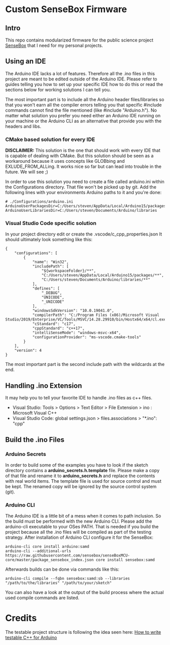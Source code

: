 # Custom SenseBox Firmware

## Intro
This repo contains modularized firmware for the public science project [SenseBox](https://sensebox.de/) that I need for my personal projects.

## Using an IDE
The Arduino IDE lacks a lot of features. Therefore all the .ino files in this project are meant to be edited outside of the Arduino IDE. Please refer to guides telling you how to set
up your specific IDE how to do this or read the sections below for working solutions I can tell you. 

The most important part is to include all the Arduino header files/libraries so that you won't earn all the compiler errors
telling you that specific #include commands cannot find the file mentioned (like #include "Arduino.h"). 
No matter what solution you prefer you need either an Arduino IDE running on your machine or the Arduino CLI as an alternative that provide you with the headers and libs.

### CMake based solution for every IDE
**DISCLAIMER:** This solution is the one that should work with every IDE that is capable of dealing with CMake. 
But this solution should be seen as a workaround because it uses concepts like GLOBbing and EXLUDE_FROM_ALLing. It works nice so far but can lead into trouble in the future. We will see ;)

In order to use this solution you need to create a file called arduino.ini within the Configurations directory. 
That file won't be picked up by git. 
Add the following lines with your environments Arduino paths to it and you're done:

```
# ./Configurations/arduino.ini
ArduinoUserPackagesDir=C:/Users/steven/AppData/Local/Arduino15/packages
ArduinoUserLibrariesDir=C:/Users/steven/Documents/Arduino/libraries
```

### Visual Studio Code specific solution
In your project directory edit or create the .vscode/c_cpp_properties.json
It should ultimately look something like this:
```
{
    "configurations": [
        {
            "name": "Win32",
            "includePath": [
                "${workspaceFolder}/**",
                "C:/Users/steven/AppData/Local/Arduino15/packages/**",
                "C:/Users/steven/Documents/Arduino/libraries/**"
            ],
            "defines": [
                "_DEBUG",
                "UNICODE",
                "_UNICODE"
            ],
            "windowsSdkVersion": "10.0.19041.0",
            "compilerPath": "C:/Program Files (x86)/Microsoft Visual Studio/2019/Enterprise/VC/Tools/MSVC/14.28.29910/bin/Hostx64/x64/cl.exe",
            "cStandard": "c17",
            "cppStandard": "c++17",
            "intelliSenseMode": "windows-msvc-x64",
            "configurationProvider": "ms-vscode.cmake-tools"
        }
    ],
    "version": 4
}
```
The most important part is the second include path with the wildcards at the end.

## Handling .ino Extension
It may help you to tell your favorite IDE to handle .ino files as c++ files.

+ Visual Studio: Tools > Options > Text Editor > File Extension > ino : Microsoft Visual C++
+ Visual Studio Code: global settings.json > files.associations > "*.ino": "cpp" 

## Build the .ino Files

### Arduino Secrets
In order to build some of the examples you have to look if the sketch directory contains a **arduino_secrets.h.template** file. Please make a copy of that file and rename it to **arduino_secrets.h** and replace the contents with real world items.
The template file is used for source control and must be kept. The renamed copy will be ignored by the source control system (git).

### Arduino CLI
The Arduino IDE is a little bit of a mess when it comes to path inclusion. So the build must be performed with the new Arduino CLI.
Please add the arduino-cli executable to your OSes PATH. That is needed if you build the project because all the .ino files will be compiled as part of the testing strategy.
After installation of Arduino CLI configure it for the SenseBox:

```
arduino-cli core install arduino:samd
arduino-cli --additional-urls https://raw.githubusercontent.com/sensebox/senseBoxMCU-core/master/package_sensebox_index.json core install sensebox:samd
```

Afterwards builds can be done via commands like this:

```
arduino-cli compile --fqbn sensebox:samd:sb --libraries "/path/to/the/libraries" "/path/to/your/sketch" 
```
You can also have a look at the output of the build process where the actual used compile commands are listed.

# Credits
The testable project structure is following the idea seen here: 
[How to write testable C++ for Arduino](https://youtu.be/jCLgqaXS6Gg)